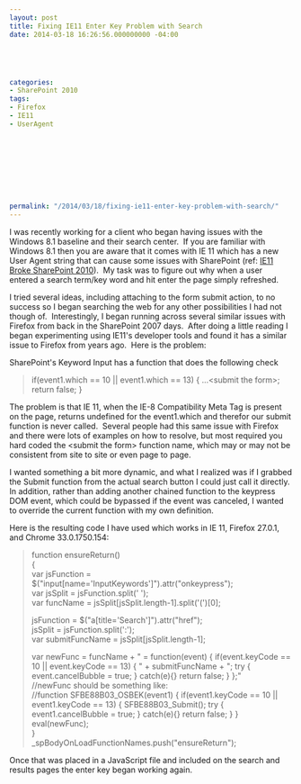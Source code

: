 ```yaml
---
layout: post
title: Fixing IE11 Enter Key Problem with Search
date: 2014-03-18 16:26:56.000000000 -04:00





categories:
- SharePoint 2010
tags:
- Firefox
- IE11
- UserAgent

  


  
  
  
  
  
permalink: "/2014/03/18/fixing-ie11-enter-key-problem-with-search/"
---
```

I was recently working for a client who began having issues with the Windows 8.1 baseline and their search center.&nbsp; If you are familiar with Windows 8.1 then you are aware that it comes with IE 11 which has a new User Agent string that can cause some issues with SharePoint (ref: [IE11 Broke SharePoint 2010](http://davidmcwee.com/2014/01/15/why-ie11-broke-sharepoint-2010/ "IE11 Broke SharePoint 2010")).&nbsp; My task was to figure out why when a user entered a search term/key word and hit enter the page simply refreshed.

I tried several ideas, including attaching to the form submit action, to no success so I began searching the web for any other possibilities I had not though of.&nbsp; Interestingly, I began running across several similar issues with Firefox from back in the SharePoint 2007&nbsp;days.&nbsp; After doing a little reading I began experimenting using IE11's&nbsp;developer tools and found it has a similar issue to Firefox from years ago.&nbsp; Here is the problem:

SharePoint's Keyword&nbsp;Input has a function that does the following check

> if(event1.which == 10 || event1.which == 13)&nbsp;{ ...\<submit the form\>; return false; }

The problem is that IE 11, when the IE-8 Compatibility Meta Tag is present on the page, returns undefined for the event1.which and therefor our submit function is never called.&nbsp; Several people had this same issue with Firefox and there were lots of examples on how to resolve, but most required you hard coded the \<submit the form\> function name, which may or may not be consistent from site to site or even page to page.

I wanted something a bit more dynamic, and what I realized was if I grabbed the Submit function from the actual search button I could just call it directly.&nbsp; In addition, rather than adding another chained function to the keypress DOM event, which could be bypassed if the event was canceled, I wanted to override the current function with my own definition.

Here is the resulting code I have used which works in IE 11, Firefox 27.0.1, and Chrome 33.0.1750.154:

> function ensureReturn()  
> {  
> var jsFunction = $("input[name='InputKeywords']").attr("onkeypress");  
> var jsSplit = jsFunction.split(' ');  
> var funcName = jsSplit[jsSplit.length-1].split('(')[0];
> 
> jsFunction = $("a[title='Search']").attr("href");  
> jsSplit = jsFunction.split(':');  
> var submitFuncName = jsSplit[jsSplit.length-1];
> 
> var newFunc = funcName + " = function(event) { if(event.keyCode == 10 || event.keyCode == 13) { " + submitFuncName + "; try { event.cancelBubble = true; } catch(e){} return false; } };"  
> //newFunc should be something like:  
> //function SFBE88B03\_OSBEK(event1) { if(event1.keyCode == 10 || event1.keyCode == 13) { SFBE88B03\_Submit(); try { event1.cancelBubble = true; } catch(e){} return false; } }  
> eval(newFunc);  
> }  
> \_spBodyOnLoadFunctionNames.push("ensureReturn");

Once that was placed in a JavaScript file and included on the search and results pages the enter key began working again.

